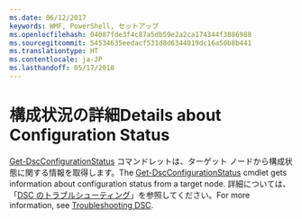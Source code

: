 ```yaml
---
ms.date: 06/12/2017
keywords: WMF, PowerShell, セットアップ
ms.openlocfilehash: 04087fde3f4c87a5db59e2a2ca174344f3886988
ms.sourcegitcommit: 54534635eedacf531d8d6344019dc16a50b8b441
ms.translationtype: HT
ms.contentlocale: ja-JP
ms.lasthandoff: 05/17/2018
---
```

# <a name="details-about-configuration-status"></a><span data-ttu-id="e77d4-102">構成状況の詳細</span><span class="sxs-lookup"><span data-stu-id="e77d4-102">Details about Configuration Status</span></span>

<span data-ttu-id="e77d4-103">[Get-DscConfigurationStatus](https://technet.microsoft.com/library/mt517868.aspx) コマンドレットは、ターゲット ノードから構成状態に関する情報を取得します。</span><span class="sxs-lookup"><span data-stu-id="e77d4-103">The [Get-DscConfigurationStatus](https://technet.microsoft.com/library/mt517868.aspx) cmdlet gets information about configuration status from a target node.</span></span>
<span data-ttu-id="e77d4-104">詳細については、「[DSC のトラブルシューティング](https://msdn.microsoft.com/powershell/dsc/troubleshooting)」を参照してください。</span><span class="sxs-lookup"><span data-stu-id="e77d4-104">For more information, see [Troubleshooting DSC](https://msdn.microsoft.com/powershell/dsc/troubleshooting).</span></span>
